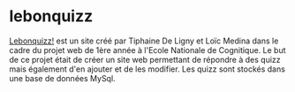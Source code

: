# lebonquizz
[Lebonquizz!](http://lebonquizz.lescigales.org/) est un site créé par Tiphaine De Ligny et Loïc Medina dans le cadre du projet web de 1ère année à l'Ecole Nationale de Cognitique. Le but de ce projet était de créer un site web permettant de répondre à des quizz mais également d'en ajouter et de les modifier. Les quizz sont stockés dans une base de données MySql.
